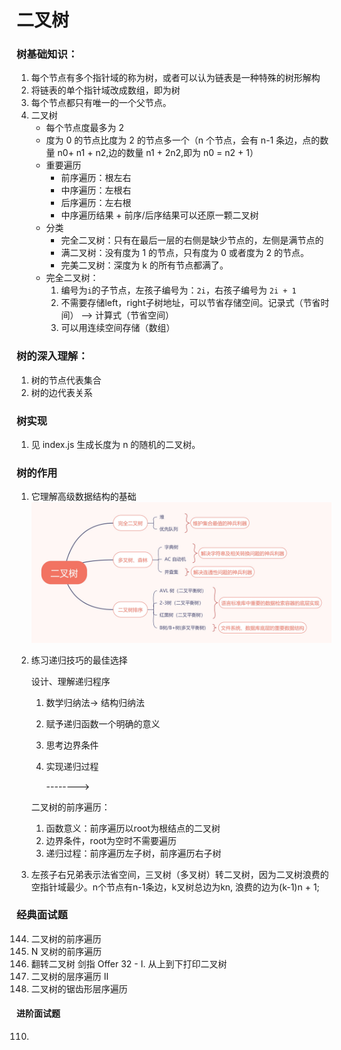 # 二叉树

### 树基础知识：

1. 每个节点有多个指针域的称为树，或者可以认为链表是一种特殊的树形解构
2. 将链表的单个指针域改成数组，即为树
3. 每个节点都只有唯一的一个父节点。
4. 二叉树
   - 每个节点度最多为 2
   - 度为 0 的节点比度为 2 的节点多一个（n 个节点，会有 n-1 条边，点的数量 n0+ n1 + n2,边的数量 n1 + 2n2,即为 n0 = n2 + 1）
   - 重要遍历
     - 前序遍历：根左右
     - 中序遍历：左根右
     - 后序遍历：左右根
     - 中序遍历结果 + 前序/后序结果可以还原一颗二叉树
   - 分类
     - 完全二叉树：只有在最后一层的右侧是缺少节点的，左侧是满节点的
     - 满二叉树：没有度为 1 的节点，只有度为 0 或者度为 2 的节点。
     - 完美二叉树：深度为 k 的所有节点都满了。
    - 完全二叉树：
        1. 编号为`i`的子节点，左孩子编号为：`2i`，右孩子编号为 `2i + 1`
        2. 不需要存储left，right子树地址，可以节省存储空间。记录式（节省时间） --> 计算式（节省空间）
        3. 可以用连续空间存储（数组）

         
### 树的深入理解：
1. 树的节点代表集合
2. 树的边代表关系

### 树实现

1. 见 index.js 生成长度为 n 的随机的二叉树。

### 树的作用
1. 它理解高级数据结构的基础
 ![image](./images/effect-1.jpg)
2. 练习递归技巧的最佳选择

    设计、理解递归程序

    1. 数学归纳法-> 结构归纳法
    2. 赋予递归函数一个明确的意义
    3. 思考边界条件
    4. 实现递归过程

        -------->

    二叉树的前序遍历：
    1. 函数意义：前序遍历以root为根结点的二叉树
    2. 边界条件，root为空时不需要遍历
    3. 递归过程：前序遍历左子树，前序遍历右子树

3. 左孩子右兄弟表示法省空间，三叉树（多叉树）转二叉树，因为二叉树浪费的空指针域最少。n个节点有n-1条边，k叉树总边为kn, 浪费的边为(k-1)n + 1;
    

### 经典面试题

144. 二叉树的前序遍历
589. N 叉树的前序遍历
226. 翻转二叉树
剑指 Offer 32 - I. 从上到下打印二叉树
107. 二叉树的层序遍历 II
103. 二叉树的锯齿形层序遍历

#### 进阶面试题

110. 
